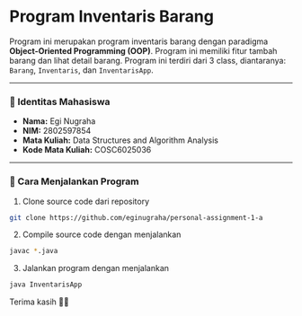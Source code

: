 # Program Inventaris Barang

Program ini merupakan program inventaris barang dengan paradigma **Object-Oriented Programming (OOP)**. Program ini memiliki fitur tambah barang dan lihat detail barang. Program ini terdiri dari 3 class, diantaranya: `Barang`, `Inventaris`, dan `InventarisApp`.

---

### 👤 Identitas Mahasiswa
- **Nama:** Egi Nugraha  
- **NIM:** 2802597854  
- **Mata Kuliah:** Data Structures and Algorithm Analysis  
- **Kode Mata Kuliah:** COSC6025036

---

### 🚀 Cara Menjalankan Program

1. Clone source code dari repository
```bash
git clone https://github.com/eginugraha/personal-assignment-1-a
```
2. Compile source code dengan menjalankan
```bash
javac *.java
```
3. Jalankan program dengan menjalankan
```bash
java InventarisApp
```

Terima kasih 🙏🏻
